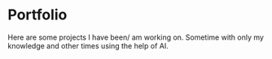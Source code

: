# Portfolio
Here are some projects I have been/ am working on. Sometime with only my knowledge and other times using the help of AI.
